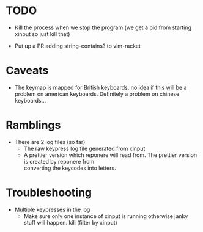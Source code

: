 # TODO
- Kill the process when we stop the program
  (we get a pid from starting xinput so just kill that)

- Put up a PR adding string-contains? to vim-racket



# Caveats
- The keymap is mapped for British keyboards, no idea
  if this will be a problem on american keyboards.
  Definitely a problem on chinese keyboards...

# Ramblings

- There are 2 log files (so far)
  - The raw keypress log file generated from xinput 
  - A prettier version which reponere will read from.
    The prettier version is created by reponere from    
    converting the keycodes into letters.

# Troubleshooting

- Multiple keypresses in the log    
  - Make sure only one instance of xinput is running otherwise janky stuff will happen.
    kill <tab> (filter by xinput)
